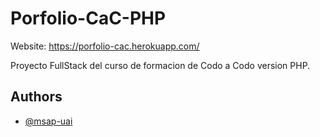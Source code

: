 # Porfolio-CaC-PHP


Website: https://porfolio-cac.herokuapp.com/

Proyecto FullStack del curso de formacion de Codo a Codo version PHP.

## Authors

- [@msap-uai](https://github.com/msap-uai)